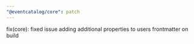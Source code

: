 ```yaml
---
"@eventcatalog/core": patch
---
```


fix(core): fixed issue adding additional properties to users frontmatter on build
